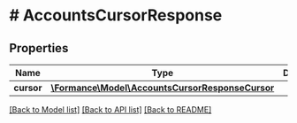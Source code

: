 # # AccountsCursorResponse

## Properties

Name | Type | Description | Notes
------------ | ------------- | ------------- | -------------
**cursor** | [**\Formance\Model\AccountsCursorResponseCursor**](AccountsCursorResponseCursor.md) |  |

[[Back to Model list]](../../README.md#models) [[Back to API list]](../../README.md#endpoints) [[Back to README]](../../README.md)
